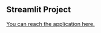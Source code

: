## Streamlit Project

[You can reach the application here.](https://pamellacathryn-capstone-project-data-dash-6cdl7o.streamlitapp.com/)
